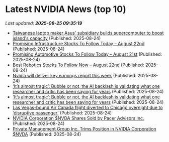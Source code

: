 # Latest NVIDIA News (top 10)
_Last updated: **2025-08-25 09:35:19**_

- [Taiwanese laptop maker Asus' subsidiary builds supercomputer to boost island's capacity](https://finance.yahoo.com/news/taiwanese-laptop-maker-asus-subsidiary-093000466.html) (Published: 2025-08-24)
- [Promising Infrastructure Stocks To Follow Today – August 22nd](https://www.etfdailynews.com/2025/08/24/promising-infrastructure-stocks-to-follow-today-august-22nd/) (Published: 2025-08-24)
- [Promising Automotive Stocks To Follow Today – August 21st](https://www.etfdailynews.com/2025/08/24/promising-automotive-stocks-to-follow-today-august-21st/) (Published: 2025-08-24)
- [Best Robotics Stocks To Follow Now – August 22nd](https://www.etfdailynews.com/2025/08/24/best-robotics-stocks-to-follow-now-august-22nd/) (Published: 2025-08-24)
- [Nvidia will deliver key earnings report this week](https://biztoc.com/x/c974da9760fa3d25) (Published: 2025-08-24)
- [‘It’s almost tragic’: Bubble or not, the AI backlash is validating what one researcher and critic has been saying for years](https://fortune.com/2025/08/24/is-ai-a-bubble-market-crash-gary-marcus-openai-gpt5/) (Published: 2025-08-24)
- [‘It’s almost tragic’: Bubble or not, the AI backlash is validating what one researcher and critic has been saying for years](https://finance.yahoo.com/news/almost-tragic-bubble-not-ai-080200484.html) (Published: 2025-08-24)
- [Las Vegas-bound Air Canada flight diverted to Chicago overnight due to ‘disruptive passenger’](https://biztoc.com/x/4029af66d0b66e4a) (Published: 2025-08-24)
- [NVIDIA Corporation $NVDA Shares Sold by Pacer Advisors Inc.](https://www.etfdailynews.com/2025/08/24/nvidia-corporation-nvda-shares-sold-by-pacer-advisors-inc/) (Published: 2025-08-24)
- [Private Management Group Inc. Trims Position in NVIDIA Corporation $NVDA](https://www.etfdailynews.com/2025/08/24/private-management-group-inc-trims-position-in-nvidia-corporation-nvda/) (Published: 2025-08-24)
